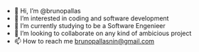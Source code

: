 - 👋 Hi, I’m @brunopallas
- 👀 I’m interested in coding and software development
- 🌱 I’m currently studying to be a Software Engenieer 
- 💞️ I’m looking to collaborate on any kind of ambicious project 
- 📫 How to reach me brunopallasnin@gmail.com

<!---
brunopallas/brunopallas is a ✨ special ✨ repository because its `README.md` (this file) appears on your GitHub profile.
You can click the Preview link to take a look at your changes.
--->
